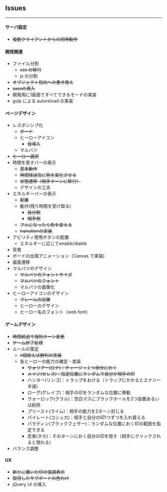 ## Issues
---

#### サーバ設定
* ~~複数クライアントからの同時動作~~

#### 開発関連
* ファイル分割
  * ~~css の移行~~
  * js の分割
* ~~オブジェクト指向への書き換え~~
* ~~sassの導入~~
* 開発用に1画面ですべてできるモードの実装
* gulp による autoreload の実装

#### ページデザイン
* レスポンシブ化
  * ~~ボード~~
  * ヒーローアイコン
    * ~~仮導入~~
  * マルバツ
* ~~ヒーロー選択~~
* 時間を表すバーの表示
  * ~~基本動作~~
  * ~~時間経過毎に色を変化させる~~
  * ~~状態遷移（相手ターンに移行）~~
  * デザインの工夫
* エネルギーバーの表示
  * ~~配置~~
  * 動作(残り時間を受け取る)
    * ~~自分側~~
    * ~~相手側~~
  * ~~フルになったら色を変える~~
  * ~~transitionの実装~~
* アビリティ使用ボタンの配置
  * エネルギーに応じてenable/diable
* 背景
* ボードの出現アニメーション（Canvas で実装)
* 画面遷移
* マルバツのデザイン
  * ~~マルバツのフォントサイズ~~
  * ~~マルバツのフォント~~
  * マルバツの画像化
* ヒーローアイコンのデザイン
  * ~~フレームの設置~~
  * ヒーローのデザイン
  * ヒーロー名のフォント（web font）

#### ゲームデザイン
* ~~時間超過で強制ターン変更~~
* ~~ゲーム終了処理~~
* ルールの策定
  * ~~n個揃えば勝利の実装~~
  * 各ヒーローの能力の確定・実装
    * ~~ウォリアー(ロナ)：チャージ→１つ余分におく~~
    * ~~メイジ(セレス)：指定位置にランダムで自分か相手の印~~
    * ハンター(リンゴ)：トラップをおける（トラップにかかるとエナジー半減）
    * ローグ(グレイブ)：相手の印をランダムな位置に移動
    * ウォーロック(クラル)：空白マスにブラックホールを2つ設置あるいは削除
    * プリースト(ライム)：相手の能力を2ターン封じる
    * パイレート(コシュカ)：相手と自分の印1つずつを入れ替える
    * パラディン(ブラックフェザー)：ランダムな位置におく印の範囲を指定できる
    * 忍者(タカ)：そのターンにおく自分の印を隠す（相手にクリックされると現れる）
* バランス調整

#### UX
* ~~新たに置いた印の強調表示~~
* ~~取得したサブボードの色わけ~~
* jQuery UI の導入